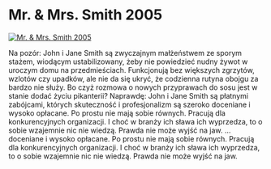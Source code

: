 Mr. & Mrs. Smith 2005 
=============
[![Mr. & Mrs. Smith 2005 ](http://vidos.pl/images/player.gif)](http://vidos.pl/mr-mrs-smith-2005)

 Na pozór: John i Jane Smith są zwyczajnym małżeństwem ze sporym stażem, wiodącym ustabilizowany, żeby nie powiedzieć nudny żywot w uroczym domu na przedmieściach. Funkcjonują bez większych zgrzytów, wzlotów czy upadków, ale nie da się ukryć, że codzienna rutyna obojgu za bardzo nie służy. Bo czyż rozmowa o nowych przyprawach do sosu jest w stanie dodać życiu pikanterii? Naprawdę: John i Jane Smith są płatnymi zabójcami, których skuteczność i profesjonalizm są szeroko doceniane i wysoko opłacane. Po prostu nie mają sobie równych. Pracują dla konkurencyjnych organizacji. I choć w branży ich sława ich wyprzedza, to o sobie wzajemnie nic nie wiedzą. Prawda nie może wyjść na jaw.   ... doceniane i wysoko opłacane. Po prostu nie mają sobie równych. Pracują dla konkurencyjnych organizacji. I choć w branży ich sława ich wyprzedza, to o sobie wzajemnie nic nie wiedzą. Prawda nie może wyjść na jaw.
